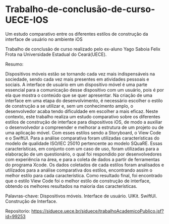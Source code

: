 # Trabalho-de-conclusão-de-curso-UECE-IOS
Um estudo comparativo entre os diferentes estilos de construção da interface de usuário no ambiente iOS

Trabalho de conclusão de curso realizado pelo ex-aluno Yago Saboia Felix Frota na Universidade Estadual do Ceará(UECE).

Resumo:

Dispositivos móveis estão se tornando cada vez mais indispensáveis na sociedade,
sendo cada vez mais presentes em atividades pessoais e sociais. A interface de usuário
em um dispositivo móvel é uma parte essencial para a comunicação desse dispositivo
com um usuário, pois é por ela que mostra o conteúdo que se quer apresentar. Na
criação de uma interface em uma etapa do desenvolvimento, é necessário escolher
o estilo de construção a se utilizar e, sem um conhecimento amplo, o desenvolvedor
acaba tendo dificuldade em escolher a mais eficaz. Neste contexto, este trabalho realiza
um estudo comparativo sobre os diferentes estilos de construção de interface para
dispositivos iOS, de modo a auxiliar o desenvolvedor a compreender e melhorar a estrutura
de um projeto ou de uma aplicação móvel. Com esses estilos sendo a Storyboard,
o View Code e o SwiftUI. Para a análise comparativa foram utilizadas características do
modelo de qualidade ISO/IEC 25010 pertencente ao modelo SQuaRE. Essas características,
em conjunto com um caso de uso, foram utilizadas para a elaboração de um
questionário, o qual foi respondido por desenvolvedores com experiência na área, e
para a coleta de dados a partir de ferramentas do programa Xcode. Os dados coletados
de cada estilos foram analisados e utilizados para a análise comparativa dos estilos,
encontrando assim o melhor estilo para cada característica. Como resultado final,
foi encontrado que o estilo View Code foi o melhor estilo de construção de interface,
obtendo os melhores resultados na maioria das características.

Palavras-chave: Dispositivos móveis. Interface de usuário. UIKit. SwiftUI. Construção
de Interface.

Repositorio: https://siduece.uece.br/siduece/trabalhoAcademicoPublico.jsf?id=99253

